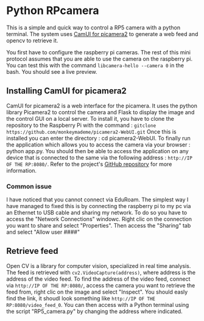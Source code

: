 # Python RPcamera
This is a simple and quick way to control a RP5 camera with a python terminal. The system uses [CamUI for picamera2](https://github.com/monkeymademe/CamUI) to generate a web feed and opencv to retrieve it.

You first have to configure the raspberry pi cameras. The rest of this mini protocol assumes that you are able to use the camera on the raspberry pi. You can test this with the command `libcamera-hello --camera 0` in the bash. You should see a live preview.

## Installing CamUI for picamera2
CamUI for picamera2 is a web interface for the picamera. It uses the python library Picamera2 to control the camera and Flask to display the image and the control GUI on a local server. To install it, you have to clone the repository to the Raspberry Pi with the command : `gitclone https://github.com/monkeymademe/picamera2-WebUI.git` Once this is installed you can enter the directory : cd picamera2-WebUI. To finally run the application which allows you to access the camera via your browser : python app.py. You should then be able to access the application on any device that is connected to the same via the following address : `http://IP OF THE RP:8080/`. Refer to the project's [GitHub repository](https://github.com/monkeymademe/CamUI) for more information.

### Common issue 
I have noticed that you cannot connect via EduRoam. The simplest way I have managed to fixed this is by connecting the raspberry pi to my pc via an Ethernet
to USB cable and sharing my network. To do so you have to access the "Network Connections" windowc. Right clic on the connection you want to share and select "Properties". Then access the "Sharing" tab and select "Allow user ####"

## Retrieve feed 
Open CV is a library for computer vision, specialized in real time analysis. The feed is retrieved with `cv2.VideoCapture(address)`, where address is the address of the video feed. To find the address of the video feed, connect via `http://IP OF THE RP:8080/`, access the camera you want to retrieve the feed from, right clic on the image and select "Inspect". You should easly find the link, it shoudl look something like `http://IP OF THE RP:8080/video_feed_0`. You can then access with a Python terminal using the script "RP5_camera.py" by changing the address where indicated. 
